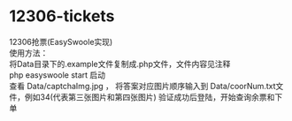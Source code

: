 # 12306-tickets
12306抢票(EasySwoole实现)  
使用方法：  
将Data目录下的.example文件复制成.php文件，文件内容见注释  
php easyswoole start 启动  
查看 Data/captchaImg.jpg ， 将答案对应图片顺序输入到 Data/coorNum.txt文件，例如34(代表第三张图片和第四张图片)
验证成功后登陆，开始查询余票和下单